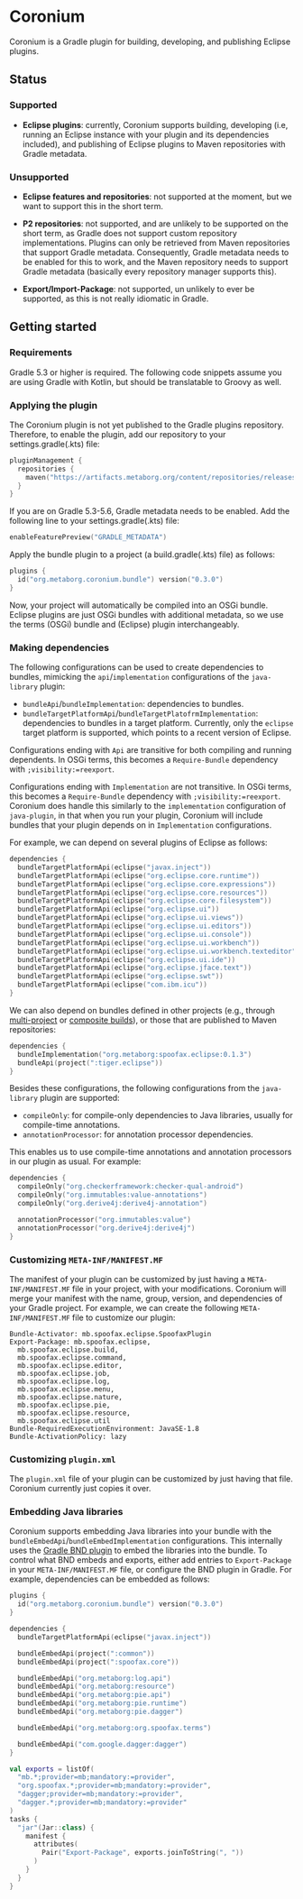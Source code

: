 # Coronium

Coronium is a Gradle plugin for building, developing, and publishing Eclipse plugins.

## Status

### Supported

* __Eclipse plugins__: currently, Coronium supports building, developing (i.e, running an Eclipse instance with your plugin and its dependencies included), and publishing of Eclipse plugins to Maven repositories with Gradle metadata.

### Unsupported

* __Eclipse features and repositories__: not supported at the moment, but we want to support this in the short term.

* __P2 repositories__: not supported, and are unlikely to be supported on the short term, as Gradle does not support custom repository implementations.
Plugins can only be retrieved from Maven repositories that support Gradle metadata.
Consequently, Gradle metadata needs to be enabled for this to work, and the Maven repository needs to support Gradle metadata (basically every repository manager supports this).

* __Export/Import-Package__: not supported, un unlikely to ever be supported, as this is not really idiomatic in Gradle.

## Getting started

### Requirements

Gradle 5.3 or higher is required.
The following code snippets assume you are using Gradle with Kotlin, but should be translatable to Groovy as well.

### Applying the plugin

The Coronium plugin is not yet published to the Gradle plugins repository.
Therefore, to enable the plugin, add our repository to your settings.gradle(.kts) file:

```kotlin
pluginManagement {
  repositories {
    maven("https://artifacts.metaborg.org/content/repositories/releases/")
  }
}
```

If you are on Gradle 5.3-5.6, Gradle metadata needs to be enabled. Add the following line to your settings.gradle(.kts) file:

```kotlin
enableFeaturePreview("GRADLE_METADATA")
```

Apply the bundle plugin to a project (a build.gradle(.kts) file) as follows:

```kotlin
plugins {
  id("org.metaborg.coronium.bundle") version("0.3.0")
}
```

Now, your project will automatically be compiled into an OSGi bundle.
Eclipse plugins are just OSGi bundles with additional metadata, so we use the terms (OSGi) bundle and (Eclipse) plugin interchangeably.

### Making dependencies

The following configurations can be used to create dependencies to bundles, mimicking the `api`/`implementation` configurations of the `java-library` plugin:

* `bundleApi`/`bundleImplementation`: dependencies to bundles.
* `bundleTargetPlatformApi`/`bundleTargetPlatofrmImplementation`: dependencies to bundles in a target platform. Currently, only the `eclipse` target platform is supported, which points to a recent version of Eclipse.

Configurations ending with `Api` are transitive for both compiling and running dependents.
In OSGi terms, this becomes a `Require-Bundle` dependency with `;visibility:=reexport`.

Configurations ending with `Implementation` are not transitive.
In OSGi terms, this becomes a `Require-Bundle` dependency with `;visibility:=reexport`.
Coronium does handle this similarly to the `implementation` configuration of `java-plugin`, in that when you run your plugin, Coronium will include bundles that your plugin depends on in `Implementation` configurations.

For example, we can depend on several plugins of Eclipse as follows:

```kotlin
dependencies {
  bundleTargetPlatformApi(eclipse("javax.inject"))
  bundleTargetPlatformApi(eclipse("org.eclipse.core.runtime"))
  bundleTargetPlatformApi(eclipse("org.eclipse.core.expressions"))
  bundleTargetPlatformApi(eclipse("org.eclipse.core.resources"))
  bundleTargetPlatformApi(eclipse("org.eclipse.core.filesystem"))
  bundleTargetPlatformApi(eclipse("org.eclipse.ui"))
  bundleTargetPlatformApi(eclipse("org.eclipse.ui.views"))
  bundleTargetPlatformApi(eclipse("org.eclipse.ui.editors"))
  bundleTargetPlatformApi(eclipse("org.eclipse.ui.console"))
  bundleTargetPlatformApi(eclipse("org.eclipse.ui.workbench"))
  bundleTargetPlatformApi(eclipse("org.eclipse.ui.workbench.texteditor"))
  bundleTargetPlatformApi(eclipse("org.eclipse.ui.ide"))
  bundleTargetPlatformApi(eclipse("org.eclipse.jface.text"))
  bundleTargetPlatformApi(eclipse("org.eclipse.swt"))
  bundleTargetPlatformApi(eclipse("com.ibm.icu"))
}
```

We can also depend on bundles defined in other projects (e.g., through [multi-project](https://docs.gradle.org/current/userguide/multi_project_builds.html) or [composite builds](https://docs.gradle.org/current/userguide/composite_builds.html)), or those that are published to Maven repositories:

```kotlin
dependencies {
  bundleImplementation("org.metaborg:spoofax.eclipse:0.1.3")
  bundleApi(project(":tiger.eclipse"))
}
```

Besides these configurations, the following configurations from the `java-library` plugin are supported:

* `compileOnly`: for compile-only dependencies to Java libraries, usually for compile-time annotations.
* `annotationProcessor`: for annotation processor dependencies.

This enables us to use compile-time annotations and annotation processors in our plugin as usual. For example:

```kotlin
dependencies {
  compileOnly("org.checkerframework:checker-qual-android")
  compileOnly("org.immutables:value-annotations")
  compileOnly("org.derive4j:derive4j-annotation")

  annotationProcessor("org.immutables:value")
  annotationProcessor("org.derive4j:derive4j")
}
```

### Customizing `META-INF/MANIFEST.MF`

The manifest of your plugin can be customized by just having a `META-INF/MANIFEST.MF` file in your project, with your modifications.
Coronium will merge your manifest with the name, group, version, and dependencies of your Gradle project.
For example, we can create the following `META-INF/MANIFEST.MF` file to customize our plugin:

```manifest
Bundle-Activator: mb.spoofax.eclipse.SpoofaxPlugin
Export-Package: mb.spoofax.eclipse,
  mb.spoofax.eclipse.build,
  mb.spoofax.eclipse.command,
  mb.spoofax.eclipse.editor,
  mb.spoofax.eclipse.job,
  mb.spoofax.eclipse.log,
  mb.spoofax.eclipse.menu,
  mb.spoofax.eclipse.nature,
  mb.spoofax.eclipse.pie,
  mb.spoofax.eclipse.resource,
  mb.spoofax.eclipse.util
Bundle-RequiredExecutionEnvironment: JavaSE-1.8
Bundle-ActivationPolicy: lazy
```

### Customizing `plugin.xml`

The `plugin.xml` file of your plugin can be customized by just having that file.
Coronium currently just copies it over.

### Embedding Java libraries

Coronium supports embedding Java libraries into your bundle with the `bundleEmbedApi`/`bundleEmbedImplementation` configurations.
This internally uses the [Gradle BND plugin](https://plugins.gradle.org/plugin/biz.aQute.bnd) to embed the libraries into the bundle.
To control what BND embeds and exports, either add entries to `Export-Package` in your `META-INF/MANIFEST.MF` file, or configure the BND plugin in Gradle.
For example, dependencies can be embedded as follows:

```kotlin
plugins {
  id("org.metaborg.coronium.bundle") version("0.3.0")
}

dependencies {
  bundleTargetPlatformApi(eclipse("javax.inject"))

  bundleEmbedApi(project(":common"))
  bundleEmbedApi(project(":spoofax.core"))

  bundleEmbedApi("org.metaborg:log.api")
  bundleEmbedApi("org.metaborg:resource")
  bundleEmbedApi("org.metaborg:pie.api")
  bundleEmbedApi("org.metaborg:pie.runtime")
  bundleEmbedApi("org.metaborg:pie.dagger")

  bundleEmbedApi("org.metaborg:org.spoofax.terms")

  bundleEmbedApi("com.google.dagger:dagger")
}

val exports = listOf(
  "mb.*;provider=mb;mandatory:=provider",
  "org.spoofax.*;provider=mb;mandatory:=provider",
  "dagger;provider=mb;mandatory:=provider",
  "dagger.*;provider=mb;mandatory:=provider"
)
tasks {
  "jar"(Jar::class) {
    manifest {
      attributes(
        Pair("Export-Package", exports.joinToString(", "))
      )
    }
  }
}
```
